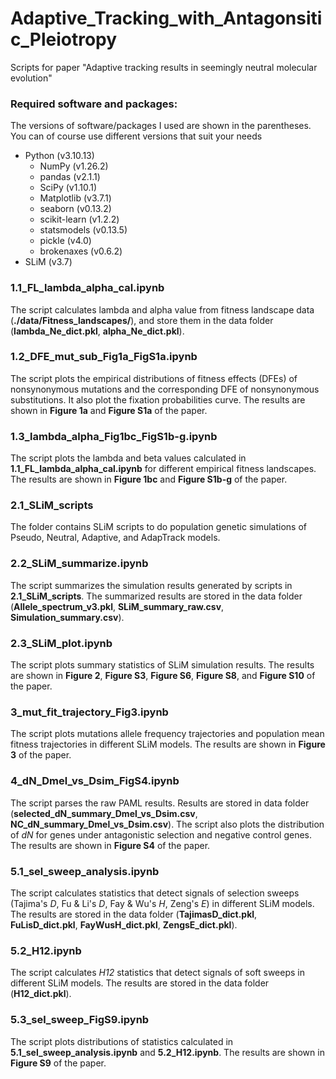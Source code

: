 # Adaptive_Tracking_with_Antagonsitic_Pleiotropy
Scripts for paper "Adaptive tracking results in seemingly neutral molecular evolution"

### Required software and packages:

The versions of software/packages I used are shown in the parentheses. You 
can of course use different versions that suit your needs

* Python (v3.10.13)
  * NumPy (v1.26.2)
  * pandas (v2.1.1)
  * SciPy (v1.10.1)
  * Matplotlib (v3.7.1)
  * seaborn (v0.13.2)
  * scikit-learn (v1.2.2)
  * statsmodels (v0.13.5)
  * pickle (v4.0)
  * brokenaxes (v0.6.2)
* SLiM (v3.7)

### 1.1_FL_lambda_alpha_cal.ipynb
The script calculates lambda and alpha value from fitness landscape data (**./data/Fitness_landscapes/**), and store them in the data folder (**lambda_Ne_dict.pkl**, **alpha_Ne_dict.pkl**).

### 1.2_DFE_mut_sub_Fig1a_FigS1a.ipynb
The script plots the empirical distributions of fitness effects (DFEs) of nonsynonymous mutations and the corresponding DFE of nonsynonymous substitutions. It also plot the fixation probabilities curve. The results are shown in **Figure 1a** and **Figure S1a** of the paper.

### 1.3_lambda_alpha_Fig1bc_FigS1b-g.ipynb
The script plots the lambda and beta values calculated in **1.1_FL_lambda_alpha_cal.ipynb** for different empirical fitness landscapes. The results are shown in **Figure 1bc** and **Figure S1b-g** of the paper.

### 2.1_SLiM_scripts
The folder contains SLiM scripts to do population genetic simulations of Pseudo, Neutral, Adaptive, and AdapTrack models.

### 2.2_SLiM_summarize.ipynb
The script summarizes the simulation results generated by scripts in **2.1_SLiM_scripts**. The summarized results are stored in the data folder (**Allele_spectrum_v3.pkl**, **SLiM_summary_raw.csv**, **Simulation_summary.csv**).

### 2.3_SLiM_plot.ipynb
The script plots summary statistics of SLiM simulation results. The results are shown in **Figure 2**, **Figure S3**, **Figure S6**, **Figure S8**, and **Figure S10** of the paper.

### 3_mut_fit_trajectory_Fig3.ipynb
The script plots mutations allele frequency trajectories and population mean fitness trajectories in different SLiM models. The results are shown in **Figure 3** of the paper.

### 4_dN_Dmel_vs_Dsim_FigS4.ipynb
The script parses the raw PAML results. Results are stored in data folder (**selected_dN_summary_Dmel_vs_Dsim.csv**, **NC_dN_summary_Dmel_vs_Dsim.csv**). The script also plots the distribution of *dN* for genes under antagonistic selection and negative control genes. The results are shown in **Figure S4** of the paper.

### 5.1_sel_sweep_analysis.ipynb
The script calculates statistics that detect signals of selection sweeps (Tajima's *D*, Fu & Li's *D*, Fay & Wu's *H*, Zeng's *E*) in different SLiM models. The results are stored in the data folder (**TajimasD_dict.pkl**, **FuLisD_dict.pkl**, **FayWusH_dict.pkl**, **ZengsE_dict.pkl**).

### 5.2_H12.ipynb
The script calculates *H12* statistics that detect signals of soft sweeps in different SLiM models. The results are stored in the data folder (**H12_dict.pkl**).

### 5.3_sel_sweep_FigS9.ipynb
The script plots distributions of statistics calculated in **5.1_sel_sweep_analysis.ipynb** and **5.2_H12.ipynb**. The results are shown in **Figure S9** of the paper.

